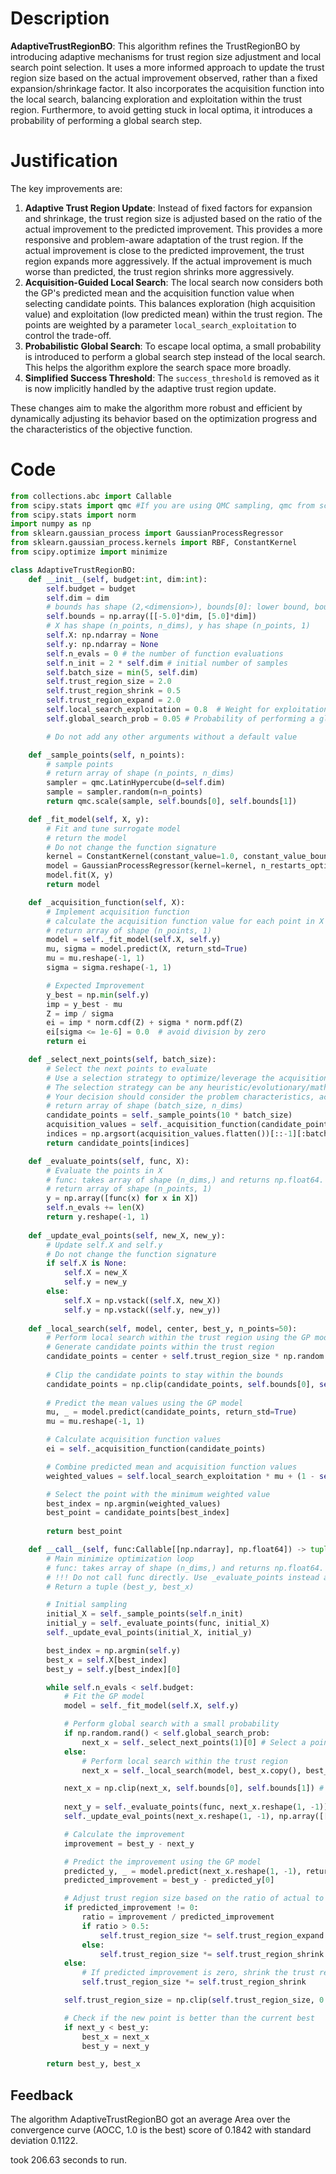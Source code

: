 # Description
**AdaptiveTrustRegionBO**: This algorithm refines the TrustRegionBO by introducing adaptive mechanisms for trust region size adjustment and local search point selection. It uses a more informed approach to update the trust region size based on the actual improvement observed, rather than a fixed expansion/shrinkage factor. It also incorporates the acquisition function into the local search, balancing exploration and exploitation within the trust region. Furthermore, to avoid getting stuck in local optima, it introduces a probability of performing a global search step.

# Justification
The key improvements are:
1.  **Adaptive Trust Region Update**: Instead of fixed factors for expansion and shrinkage, the trust region size is adjusted based on the ratio of the actual improvement to the predicted improvement. This provides a more responsive and problem-aware adaptation of the trust region. If the actual improvement is close to the predicted improvement, the trust region expands more aggressively. If the actual improvement is much worse than predicted, the trust region shrinks more aggressively.
2.  **Acquisition-Guided Local Search**: The local search now considers both the GP's predicted mean and the acquisition function value when selecting candidate points. This balances exploration (high acquisition value) and exploitation (low predicted mean) within the trust region. The points are weighted by a parameter `local_search_exploitation` to control the trade-off.
3. **Probabilistic Global Search**: To escape local optima, a small probability is introduced to perform a global search step instead of the local search. This helps the algorithm explore the search space more broadly.
4. **Simplified Success Threshold**: The `success_threshold` is removed as it is now implicitly handled by the adaptive trust region update.

These changes aim to make the algorithm more robust and efficient by dynamically adjusting its behavior based on the optimization progress and the characteristics of the objective function.

# Code
```python
from collections.abc import Callable
from scipy.stats import qmc #If you are using QMC sampling, qmc from scipy is encouraged. Remove this line if you have better alternatives.
from scipy.stats import norm
import numpy as np
from sklearn.gaussian_process import GaussianProcessRegressor
from sklearn.gaussian_process.kernels import RBF, ConstantKernel
from scipy.optimize import minimize

class AdaptiveTrustRegionBO:
    def __init__(self, budget:int, dim:int):
        self.budget = budget
        self.dim = dim
        # bounds has shape (2,<dimension>), bounds[0]: lower bound, bounds[1]: upper bound
        self.bounds = np.array([[-5.0]*dim, [5.0]*dim])
        # X has shape (n_points, n_dims), y has shape (n_points, 1)
        self.X: np.ndarray = None
        self.y: np.ndarray = None
        self.n_evals = 0 # the number of function evaluations
        self.n_init = 2 * self.dim # initial number of samples
        self.batch_size = min(5, self.dim)
        self.trust_region_size = 2.0
        self.trust_region_shrink = 0.5
        self.trust_region_expand = 2.0
        self.local_search_exploitation = 0.8  # Weight for exploitation in local search
        self.global_search_prob = 0.05 # Probability of performing a global search step

        # Do not add any other arguments without a default value

    def _sample_points(self, n_points):
        # sample points
        # return array of shape (n_points, n_dims)
        sampler = qmc.LatinHypercube(d=self.dim)
        sample = sampler.random(n=n_points)
        return qmc.scale(sample, self.bounds[0], self.bounds[1])

    def _fit_model(self, X, y):
        # Fit and tune surrogate model 
        # return the model
        # Do not change the function signature
        kernel = ConstantKernel(constant_value=1.0, constant_value_bounds=(1e-3, 1e3)) * RBF(length_scale=1.0, length_scale_bounds=(1e-3, 1e3))
        model = GaussianProcessRegressor(kernel=kernel, n_restarts_optimizer=2, alpha=1e-6)
        model.fit(X, y)
        return model

    def _acquisition_function(self, X):
        # Implement acquisition function 
        # calculate the acquisition function value for each point in X
        # return array of shape (n_points, 1)
        model = self._fit_model(self.X, self.y)
        mu, sigma = model.predict(X, return_std=True)
        mu = mu.reshape(-1, 1)
        sigma = sigma.reshape(-1, 1)

        # Expected Improvement
        y_best = np.min(self.y)
        imp = y_best - mu
        Z = imp / sigma
        ei = imp * norm.cdf(Z) + sigma * norm.pdf(Z)
        ei[sigma <= 1e-6] = 0.0  # avoid division by zero
        return ei

    def _select_next_points(self, batch_size):
        # Select the next points to evaluate
        # Use a selection strategy to optimize/leverage the acquisition function 
        # The selection strategy can be any heuristic/evolutionary/mathematical/hybrid methods.
        # Your decision should consider the problem characteristics, acquisition function, and the computational efficiency.
        # return array of shape (batch_size, n_dims)
        candidate_points = self._sample_points(10 * batch_size)
        acquisition_values = self._acquisition_function(candidate_points)
        indices = np.argsort(acquisition_values.flatten())[::-1][:batch_size]
        return candidate_points[indices]

    def _evaluate_points(self, func, X):
        # Evaluate the points in X
        # func: takes array of shape (n_dims,) and returns np.float64.
        # return array of shape (n_points, 1)
        y = np.array([func(x) for x in X])
        self.n_evals += len(X)
        return y.reshape(-1, 1)
    
    def _update_eval_points(self, new_X, new_y):
        # Update self.X and self.y
        # Do not change the function signature
        if self.X is None:
            self.X = new_X
            self.y = new_y
        else:
            self.X = np.vstack((self.X, new_X))
            self.y = np.vstack((self.y, new_y))
    
    def _local_search(self, model, center, best_y, n_points=50):
        # Perform local search within the trust region using the GP model and acquisition function
        # Generate candidate points within the trust region
        candidate_points = center + self.trust_region_size * np.random.uniform(-1, 1, size=(n_points, self.dim))
        
        # Clip the candidate points to stay within the bounds
        candidate_points = np.clip(candidate_points, self.bounds[0], self.bounds[1])
        
        # Predict the mean values using the GP model
        mu, _ = model.predict(candidate_points, return_std=True)
        mu = mu.reshape(-1, 1)

        # Calculate acquisition function values
        ei = self._acquisition_function(candidate_points)

        # Combine predicted mean and acquisition function values
        weighted_values = self.local_search_exploitation * mu + (1 - self.local_search_exploitation) * (-ei) # Minimize mu, maximize EI

        # Select the point with the minimum weighted value
        best_index = np.argmin(weighted_values)
        best_point = candidate_points[best_index]
        
        return best_point

    def __call__(self, func:Callable[[np.ndarray], np.float64]) -> tuple[np.float64, np.array]:
        # Main minimize optimization loop
        # func: takes array of shape (n_dims,) and returns np.float64. 
        # !!! Do not call func directly. Use _evaluate_points instead and be aware of the budget when calling it. !!!
        # Return a tuple (best_y, best_x)

        # Initial sampling
        initial_X = self._sample_points(self.n_init)
        initial_y = self._evaluate_points(func, initial_X)
        self._update_eval_points(initial_X, initial_y)

        best_index = np.argmin(self.y)
        best_x = self.X[best_index]
        best_y = self.y[best_index][0]

        while self.n_evals < self.budget:
            # Fit the GP model
            model = self._fit_model(self.X, self.y)

            # Perform global search with a small probability
            if np.random.rand() < self.global_search_prob:
                next_x = self._select_next_points(1)[0] # Select a point using the acquisition function
            else:
                # Perform local search within the trust region
                next_x = self._local_search(model, best_x.copy(), best_y)

            next_x = np.clip(next_x, self.bounds[0], self.bounds[1]) # Ensure it's within bounds
            
            next_y = self._evaluate_points(func, next_x.reshape(1, -1))[0, 0] # Evaluate the actual function
            self._update_eval_points(next_x.reshape(1, -1), np.array([[next_y]]))

            # Calculate the improvement
            improvement = best_y - next_y

            # Predict the improvement using the GP model
            predicted_y, _ = model.predict(next_x.reshape(1, -1), return_std=True)
            predicted_improvement = best_y - predicted_y[0]

            # Adjust trust region size based on the ratio of actual to predicted improvement
            if predicted_improvement != 0:
                ratio = improvement / predicted_improvement
                if ratio > 0.5:
                    self.trust_region_size *= self.trust_region_expand
                else:
                    self.trust_region_size *= self.trust_region_shrink
            else:
                # If predicted improvement is zero, shrink the trust region
                self.trust_region_size *= self.trust_region_shrink

            self.trust_region_size = np.clip(self.trust_region_size, 0.1, 5.0) # Keep trust region within reasonable bounds

            # Check if the new point is better than the current best
            if next_y < best_y:
                best_x = next_x
                best_y = next_y

        return best_y, best_x
```
## Feedback
 The algorithm AdaptiveTrustRegionBO got an average Area over the convergence curve (AOCC, 1.0 is the best) score of 0.1842 with standard deviation 0.1122.

took 206.63 seconds to run.